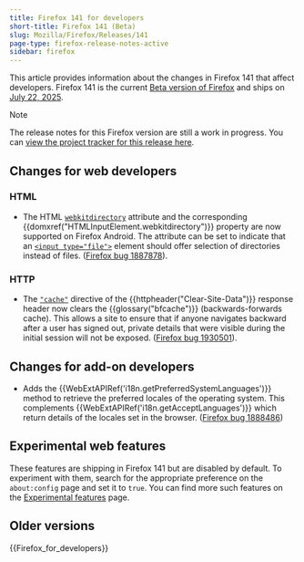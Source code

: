 ```yaml
---
title: Firefox 141 for developers
short-title: Firefox 141 (Beta)
slug: Mozilla/Firefox/Releases/141
page-type: firefox-release-notes-active
sidebar: firefox
---
```


This article provides information about the changes in Firefox 141 that affect developers.
Firefox 141 is the current [Beta version of Firefox](https://www.mozilla.org/en-US/firefox/channel/desktop/#nightly) and ships on [July 22, 2025](https://whattrainisitnow.com/release/?version=141).

> [!NOTE]
> The release notes for this Firefox version are still a work in progress. You can [view the project tracker for this release here](https://github.com/mdn/mdn/issues/698).

<!-- Authors: Please uncomment any headings you are writing notes for -->

## Changes for web developers

<!-- ### Developer Tools -->

### HTML

- The HTML [`webkitdirectory`](/en-US/docs/Web/HTML/Reference/Elements/input/file#webkitdirectory) attribute and the corresponding {{domxref("HTMLInputElement.webkitdirectory")}} property are now supported on Firefox Android.
  The attribute can be set to indicate that an [`<input type="file">`](/en-US/docs/Web/HTML/Reference/Elements/input/file) element should offer selection of directories instead of files. ([Firefox bug 1887878](https://bugzil.la/1887878)).

<!-- #### Removals -->

<!-- ### CSS -->

<!-- No notable changes. -->

<!-- #### Removals -->

<!-- ### JavaScript -->

<!-- No notable changes. -->

<!-- #### Removals -->

<!-- ### SVG -->

<!-- #### Removals -->

### HTTP

- The [`"cache"`](/en-US/docs/Web/HTTP/Reference/Headers/Clear-Site-Data#cache) directive of the {{httpheader("Clear-Site-Data")}} response header now clears the {{glossary("bfcache")}} (backwards-forwards cache).
  This allows a site to ensure that if anyone navigates backward after a user has signed out, private details that were visible during the initial session will not be exposed. ([Firefox bug 1930501](https://bugzil.la/1930501)).

<!-- #### Removals -->

<!-- ### Security -->

<!-- #### Removals -->

<!-- ### APIs -->

<!-- #### DOM -->

<!-- #### Media, WebRTC, and Web Audio -->

<!-- #### Removals -->

<!-- ### WebAssembly -->

<!-- #### Removals -->

<!-- ### WebDriver conformance (WebDriver BiDi, Marionette) -->

<!-- #### General -->

<!-- #### WebDriver BiDi -->

<!-- #### Marionette -->

## Changes for add-on developers

- Adds the {{WebExtAPIRef('i18n.getPreferredSystemLanguages')}} method to retrieve the preferred locales of the operating system. This complements {{WebExtAPIRef('i18n.getAcceptLanguages')}} which return details of the locales set in the browser. ([Firefox bug 1888486](https://bugzil.la/1888486))

<!-- ### Removals -->

<!-- ### Other -->

## Experimental web features

These features are shipping in Firefox 141 but are disabled by default.
To experiment with them, search for the appropriate preference on the `about:config` page and set it to `true`.
You can find more such features on the [Experimental features](/en-US/docs/Mozilla/Firefox/Experimental_features) page.

## Older versions

{{Firefox_for_developers}}
